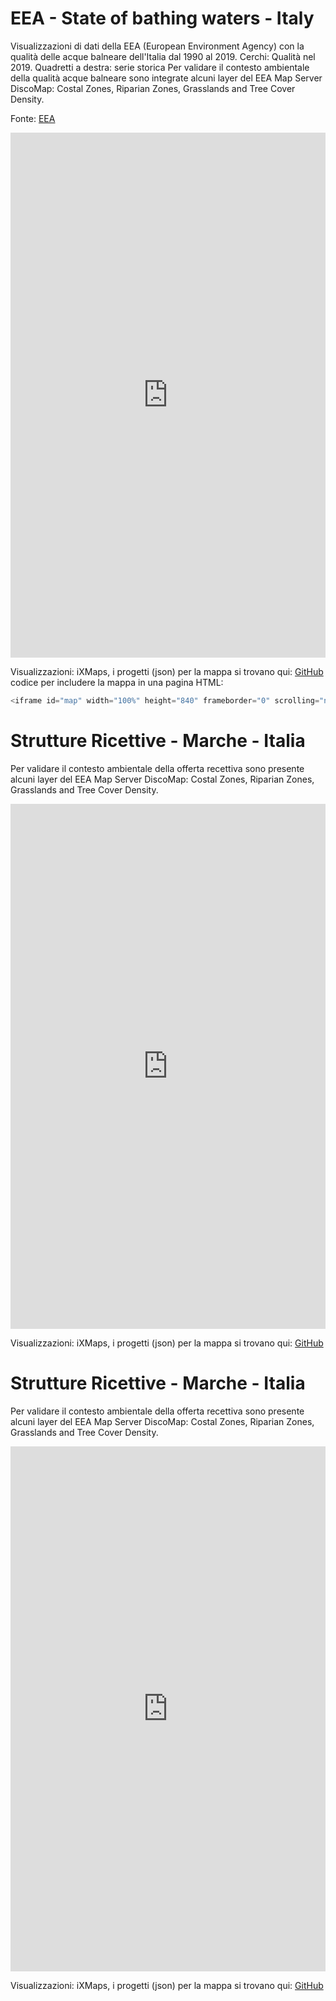 # EEA - State of bathing waters - Italy

Visualizzazioni di dati della EEA (European Environment Agency) con la qualità delle acque balneare dell'Italia dal 1990 al 2019. Cerchi: Qualità nel 2019. Quadretti a destra: serie storica 
Per validare il contesto ambientale della qualità acque balneare sono integrate alcuni layer del EEA Map Server
DiscoMap: Costal Zones, Riparian Zones, Grasslands and Tree Cover Density.

Fonte: <a href="https://www.eea.europa.eu/themes/water/interactive/bathing/state-of-bathing-waters" target="_blank">EEA</a>  

<iframe id="map1" width="100%" height="840" frameborder="0" scrolling="no" marginheight="0" marginwidth="0" src="https://gjrichter.github.io/ixmaps/ui/html/embed_sync_Leaflet.html?ui=embed&basemap=ll&legend=1&name=map1&sync=false&footer=true&project=https://raw.githubusercontent.com/gjrichter/viz/master/OSM Overpass/ixmaps_project_OSM_Overpass_Stressmap_Roma.json"></iframe>

Visualizzazioni: iXMaps, i progetti (json) per la mappa si trovano qui: <a href="https://github.com/gjrichter/viz/tree/master/Copernicus%20WMS" target="_blank">GitHub</a>
codice per includere la mappa in una pagina HTML:

```javascript
<iframe id="map" width="100%" height="840" frameborder="0" scrolling="no" marginheight="0" marginwidth="0" src="https://gjrichter.github.io/ixmaps/ui/html/embed_sync_Leaflet.html?ui=embed&basemap=ll&legend=1&name=map3&sync=false&footer=true&project=https://raw.githubusercontent.com/gjrichter/viz/master/OSM Overpass/ixmaps_project_OSM_Overpass_Stressmap_Roma.json"></iframe>
```


# Strutture Ricettive - Marche - Italia

Per validare il contesto ambientale della offerta recettiva sono presente alcuni layer del EEA Map Server
DiscoMap: Costal Zones, Riparian Zones, Grasslands and Tree Cover Density.

<iframe id="map2" width="100%" height="840" frameborder="0" scrolling="no" marginheight="0" marginwidth="0" src="https://gjrichter.github.io/ixmaps/ui/html/embed_sync_Leaflet.html?ui=embed&basemap=ll&legend=1&name=map2&sync=false&footer=true&project=https://raw.githubusercontent.com/gjrichter/viz/master/OSM Overpass/ixmaps_project_OSM_Overpass_Streetmap_Roma.json"></iframe>

Visualizzazioni: iXMaps, i progetti (json) per la mappa si trovano qui: <a href="https://github.com/gjrichter/viz/tree/master/Copernicus%20WMS" target="_blank">GitHub</a>



# Strutture Ricettive - Marche - Italia

Per validare il contesto ambientale della offerta recettiva sono presente alcuni layer del EEA Map Server
DiscoMap: Costal Zones, Riparian Zones, Grasslands and Tree Cover Density.

<iframe id="map3" width="100%" height="840" frameborder="0" scrolling="no" marginheight="0" marginwidth="0" src="https://gjrichter.github.io/ixmaps/ui/html/embed_sync_Leaflet.html?ui=embed&basemap=ll&legend=1&name=map3&sync=false&footer=true&project=https://raw.githubusercontent.com/gjrichter/viz/master/OSM Overpass/ixmaps_project_OSM_Overpass_StreetSpeedMap_Roma.json"></iframe>

Visualizzazioni: iXMaps, i progetti (json) per la mappa si trovano qui: <a href="https://github.com/gjrichter/viz/tree/master/Copernicus%20WMS" target="_blank">GitHub</a>






